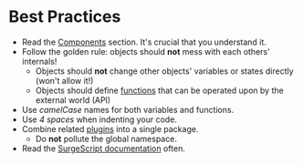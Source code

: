 Best Practices
==============

- Read the [Components](components) section. It's crucial that you understand it.
- Follow the golden rule: objects should **not** mess with each others' internals!
    - Objects should **not** change other objects' variables or states directly (won't allow it!)
    - Objects should define [functions](functions) that can be operated upon by the external world (API)
- Use *camelCase* names for both variables and functions.
- Use *4 spaces* when indenting your code.
- Combine related [plugins](plugins) into a single package.
    - Do **not** pollute the global namespace.
- Read the [SurgeScript documentation](../../) often.